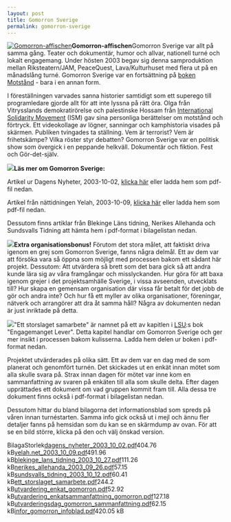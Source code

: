 ```yaml
---
layout: post
title: Gomorron Sverige
permalink: gomorron-sverige
---
```

[![Gomorron-affischen](http://www.quistbergh.se/sites/default/files/images/gomorronbild-b-a.small.jpg)](/view/763)**Gomorron-affischen**Gomorron Sverige var allt på samma gång. Teater och dokumentär, humor och allvar, nationell turné och lokalt engagemang. Under hösten 2003 begav sig denna samproduktion mellan Riksteatern/JAM, PeaceQuest, Lava/Kulturhuset med flera ut på en månadslång turné. 
Gomorron Sverige var en fortsättning på 
[boken Motstånd](/view/119) - bara i en annan form.











I föreställningen varvades sanna historier samtidigt som ett superego till programledare gjorde allt för att inte lyssna på rätt öra. Olga från Vitrysslands demokratirörelse och palestinske Hossam från 
[International Solidarity Movement](http://www.ism-sweden.org/) (ISM) gav sina personliga berättelser om motstånd och förtryck. Ett videokollage av lögner, sanningar och kamphistoria visades på skärmen. Publiken tvingades ta ställning. Vem är terrorist? Vem är frihetskämpe? Vilka röster styr debatten? 
Gomorron Sverige var en politisk show som övergick i en peppande helkväll. Dokumentär och fiktion. Fest och Gör-det-själv.



[![](http://www.quistbergh.se/sites/default/files/images/gomorron_sticker.thumbnail.jpg)](/view/765)**Läs mer om Gomorron Sverige:**



Artikel ur Dagens Nyheter, 2003-10-02, 
[klicka här](http://www.dn.se/DNet/jsp/polopoly.jsp?a=188348) eller ladda hem som pdf-fil nedan.
[](http://www.dn.se/DNet/jsp/polopoly.jsp?a=188348)

Artikel från nättidningen Yelah, 2003-10-09, 
[klicka här](http://tmp.yelah.rr.nu/articles/teater031009) eller ladda hem som pdf-fil nedan.

Dessutom finns artiklar från Blekinge Läns tidning, Nerikes Allehanda och Sundsvalls Tidning att hämta hem i pdf-format i bilagelistan nedan.





[![](http://www.quistbergh.se/sites/default/files/images/skiss_gomorron.org.thumbnail.jpg)](/view/766)**Extra organisationsbonus!**
Förutom det stora målet, att faktiskt driva igenom en grej som 
Gomorron Sverige, fanns några delmål. Ett av dem var att försöka vara så öppna som möjligt med processen bakom ett sådant här projekt. Dessutom: Att utvärdera så brett som det bara gick så att andra kunde lära sig av våra framgångar och misslyckanden. Hur göra för att baxa igenom grejer i det projektsamhälle Sverige, i vissa avseenden, utvecklats till? Hur skapa en gemensam organisation där vissa får betalt för det jobb de gör och andra inte? Och hur få ett myller av olika organisationer, föreningar, nätverk och arrangörer att dra åt samma håll? Några av dokumenten nedan är just inriktade på detta.





[![](http://www.quistbergh.se/sites/default/files/images/forestallningen_gomorron.thumbnail.jpg)](/view/767)"Ett storslaget samarbete" är namnet på ett av kapitlen i 
[LSU](http://www.lsu.se):s bok "Engagemanget Lever". Detta kapitel handlar om 
Gomorron Sverige och ger mer insikt i processen bakom kulisserna. Ladda hem delen ur boken i pdf-format nedan.

Projektet utvärderades på olika sätt. Ett av dem var en dag med de som planerat och genomfört turnén. Det skickades ut en enkät innan mötet som alla skulle svara på. Strax innan dagen för mötet var inne kom en sammanfattning av svaren på enkäten till alla som skulle delta. Efter dagen upprättades ett dokument om vad gruppen kommit fram till. Alla dessa tre dokument finns också i pdf-format i bilagelistan nedan.

Dessutom hittar du bland bilagorna det informationsblad som spreds på våren innan turnéstarten. Samma info gick också ut i mejl och ännu fler detaljer fanns på hemsidan som du kan se en skärmdump av ovan. För att se en bild större, klicka på den och välj önskad version.


BilagaStorlek[dagens_nyheter_2003_10_02.pdf](http://www.quistbergh.se/sites/default/files/dagens_nyheter_2003_10_02.pdf)404.76 kB[yelah.net_2003_10_09.pdf](http://www.quistbergh.se/sites/default/files/yelah.net_2003_10_09.pdf)491.96 kB[blekinge_lans_tidning_2003_10_27.pdf](http://www.quistbergh.se/sites/default/files/blekinge_lans_tidning_2003_10_27.pdf)111.26 kB[nerikes_allehanda_2003_09_26.pdf](http://www.quistbergh.se/sites/default/files/nerikes_allehanda_2003_09_26.pdf)57.15 kB[sundsvalls_tidning_2003_10_12.pdf](http://www.quistbergh.se/sites/default/files/sundsvalls_tidning_2003_10_12.pdf)60.41 kB[ett_storslaget_samarbete.pdf](http://www.quistbergh.se/sites/default/files/ett_storslaget_samarbete.pdf)244.2 kB[utvardering_enkat_gomorron.pdf](http://www.quistbergh.se/sites/default/files/utvardering_enkat_gomorron.pdf)52.92 kB[utvardering_enkatsammanfattning_gomorron.pdf](http://www.quistbergh.se/sites/default/files/utvardering_enkatsammanfattning_gomorron.pdf)127.18 kB[utvarderingsdag_gomorron_sammanfattning.pdf](http://www.quistbergh.se/sites/default/files/utvarderingsdag_gomorron_sammanfattning.pdf)62.15 kB[infor_gomorron_infoblad.pdf](http://www.quistbergh.se/sites/default/files/infor_gomorron_infoblad.pdf)420.05 kB
